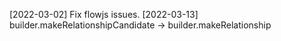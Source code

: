 [2022-03-02] Fix flowjs issues.
[2022-03-13] builder.makeRelationshipCandidate -> builder.makeRelationship
